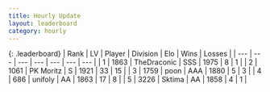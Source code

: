 ```yaml
---
title: Hourly Update
layout: leaderboard
category: hourly
---
```


{: .leaderboard}
| Rank | LV | Player | Division | Elo | Wins | Losses |
| --- | --- | --- | --- | --- | --- | --- |
| <span data-change="0">1</span> | 1863 | <span title="ID: 544310">TheDraconic</span> | SSS | <span data-change="0">1975</span> | <span data-change="0">8</span> | <span data-change="0">1</span> |
| <span data-change="0">2</span> | 1061 | <span title="ID: 427478">PK Moritz</span> | S | <span data-change="0">1921</span> | <span data-change="0">33</span> | <span data-change="0">15</span> |
| <span data-change="0">3</span> | 1759 | <span title="ID: 540690">poon</span> | AAA | <span data-change="0">1880</span> | <span data-change="0">5</span> | <span data-change="0">3</span> |
| <span data-change="0">4</span> | 686 | <span title="ID: 750704">unifoly</span> | AA | <span data-change="0">1863</span> | <span data-change="0">17</span> | <span data-change="0">8</span> |
| <span data-change="0">5</span> | 3226 | <span title="ID: 353063">Sktima</span> | AA | <span data-change="0">1858</span> | <span data-change="0">4</span> | <span data-change="0">1</span> |